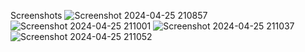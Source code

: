 Screenshots
![Screenshot 2024-04-25 210857](https://github.com/Git29sakshi/brushhour/assets/143997416/423fdb76-4b83-4ddd-91a7-45b7503d9f08)
![Screenshot 2024-04-25 211001](https://github.com/Git29sakshi/brushhour/assets/143997416/6ffe8d66-c212-4656-b4ba-7fe6a1b30ab9)
![Screenshot 2024-04-25 211037](https://github.com/Git29sakshi/brushhour/assets/143997416/220e74b6-5be8-4511-945e-4e80d200c45e)
![Screenshot 2024-04-25 211052](https://github.com/Git29sakshi/brushhour/assets/143997416/257ccd2f-6ad4-4712-bf3d-c8c08ed4699c)

